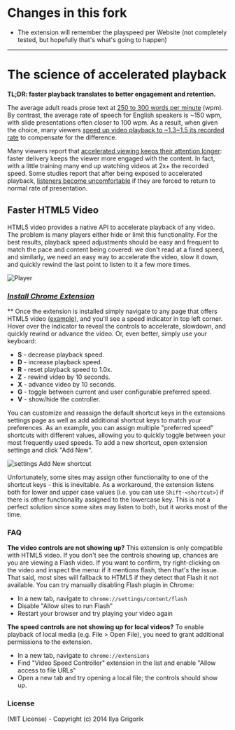 # Changes in this fork

- The extension will remember the playspeed per Website (not completely tested, but hopefully that's what's going to happen)

---

# The science of accelerated playback

**TL;DR: faster playback translates to better engagement and retention.**

The average adult reads prose text at
[250 to 300 words per minute](http://www.paperbecause.com/PIOP/files/f7/f7bb6bc5-2c4a-466f-9ae7-b483a2c0dca4.pdf)
(wpm). By contrast, the average rate of speech for English speakers is ~150 wpm,
with slide presentations often closer to 100 wpm. As a result, when given the
choice, many viewers
[speed up video playback to ~1.3\~1.5 its recorded rate](http://research.microsoft.com/en-us/um/redmond/groups/coet/compression/chi99/paper.pdf)
to compensate for the difference.

Many viewers report that
[accelerated viewing keeps their attention longer](http://www.enounce.com/docs/BYUPaper020319.pdf):
faster delivery keeps the viewer more engaged with the content. In fact, with a
little training many end up watching videos at 2x+ the recorded speed. Some
studies report that after being exposed to accelerated playback,
[listeners become uncomfortable](http://alumni.media.mit.edu/~barons/html/avios92.html#beasleyalteredspeech)
if they are forced to return to normal rate of presentation.

## Faster HTML5 Video

HTML5 video provides a native API to accelerate playback of any video. The
problem is many players either hide or limit this functionality. For the best
results, playback speed adjustments should be easy and frequent to match the pace
and content being covered: we don't read at a fixed speed, and similarly, we
need an easy way to accelerate the video, slow it down, and quickly rewind the
last point to listen to it a few more times.

![Player](https://cloud.githubusercontent.com/assets/2400185/24076745/5723e6ae-0c41-11e7-820c-1d8e814a2888.png)

### _[Install Chrome Extension](https://chrome.google.com/webstore/detail/video-speed-controller/nffaoalbilbmmfgbnbgppjihopabppdk)_

\*\* Once the extension is installed simply navigate to any page that offers
HTML5 video ([example](http://www.youtube.com/watch?v=E9FxNzv1Tr8)), and you'll
see a speed indicator in top left corner. Hover over the indicator to reveal the
controls to accelerate, slowdown, and quickly rewind or advance the video. Or,
even better, simply use your keyboard:

- **S** - decrease playback speed.
- **D** - increase playback speed.
- **R** - reset playback speed to 1.0x.
- **Z** - rewind video by 10 seconds.
- **X** - advance video by 10 seconds.
- **G** - toggle between current and user configurable preferred speed.
- **V** - show/hide the controller.

You can customize and reassign the default shortcut keys in the extensions
settings page as well as add additional shortcut keys to match your
preferences. As an example, you can assign multiple "preferred speed" shortcuts with different values, allowing you to quickly toggle between your most frequently used speeds. To add a new shortcut, open extension settings
and click "Add New".

![settings Add New shortcut](https://user-images.githubusercontent.com/121805/50726471-50242200-1172-11e9-902f-0e5958387617.jpg)

Unfortunately, some sites may assign other functionality to one of the shortcut keys - this is inevitable. As a workaround, the extension
listens both for lower and upper case values (i.e. you can use
`Shift-<shortcut>`) if there is other functionality assigned to the lowercase
key. This is not a perfect solution since some sites may listen to both, but it works
most of the time.

### FAQ

**The video controls are not showing up?** This extension is only compatible
with HTML5 video. If you don't see the controls showing up, chances are you are
viewing a Flash video. If you want to confirm, try right-clicking on the video
and inspect the menu: if it mentions flash, then that's the issue. That said,
most sites will fallback to HTML5 if they detect that Flash it not available.
You can try manually disabling Flash plugin in Chrome:

- In a new tab, navigate to `chrome://settings/content/flash`
- Disable "Allow sites to run Flash"
- Restart your browser and try playing your video again

**The speed controls are not showing up for local videos?** To enable playback
of local media (e.g. File > Open File), you need to grant additional permissions
to the extension.

- In a new tab, navigate to `chrome://extensions`
- Find "Video Speed Controller" extension in the list and enable "Allow access
  to file URLs"
- Open a new tab and try opening a local file; the controls should show up.

### License

(MIT License) - Copyright (c) 2014 Ilya Grigorik
